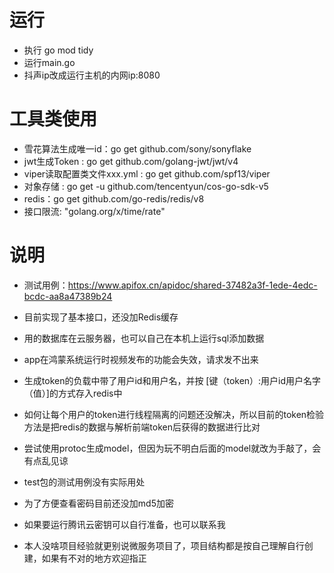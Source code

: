# 运行
- 执行 go mod tidy
- 运行main.go
- 抖声ip改成运行主机的内网ip:8080

# 工具类使用
- 雪花算法生成唯一id：go get github.com/sony/sonyflake
- jwt生成Token : go get github.com/golang-jwt/jwt/v4
- viper读取配置类文件xxx.yml : go get github.com/spf13/viper
- 对象存储 : go get -u github.com/tencentyun/cos-go-sdk-v5
- redis：go get github.com/go-redis/redis/v8
- 接口限流: "golang.org/x/time/rate"

# 说明
- 测试用例：https://www.apifox.cn/apidoc/shared-37482a3f-1ede-4edc-bcdc-aa8a47389b24
- 目前实现了基本接口，还没加Redis缓存
- 用的数据库在云服务器，也可以自己在本机上运行sql添加数据
- app在鸿蒙系统运行时视频发布的功能会失效，请求发不出来

- 生成token的负载中带了用户id和用户名，并按 [键（token）:用户id用户名字（值）]的方式存入redis中
- 如何让每个用户的token进行线程隔离的问题还没解决，所以目前的token检验方法是把redis的数据与解析前端token后获得的数据进行比对
- 尝试使用protoc生成model，但因为玩不明白后面的model就改为手敲了，会有点乱见谅
- test包的测试用例没有实际用处
- 为了方便查看密码目前还没加md5加密
- 如果要运行腾讯云密钥可以自行准备，也可以联系我
- 本人没啥项目经验就更别说微服务项目了，项目结构都是按自己理解自行创建，如果有不对的地方欢迎指正
